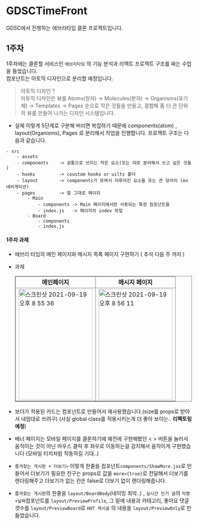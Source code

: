 # GDSCTimeFront
GDSC에서 진행하는 에브리타임 클론 프로젝트입니다.

## 1주차 
1주차에는 클론할 서비스인 `에브리타임` 의 기능 분석과 리액트 프로젝트 구조를 짜는 수업을 들었습니다.   
컴포넌트는 아토믹 디자인으로 분리할 예정입니다.
> 아토믹 디자인 ?   
> 아토믹 디자인은 뷰를 Atoms(원자) -> Molecules(분자) -> Organisms(유기체) -> Templates -> Pages 순으로 작은 것들을 만들고, 결합해 좀 더 큰 단위의 뷰를 만들어 나가는 디자인 시스템입니다.
- 실제 이렇게 5단계로 구분해 버리면 복잡하기 때문에 components(atom) , layout(Organisms), Pages 로 분리해서 작업을 진행합니다.
프로젝트 구조는 다음과 같습니다.
```
- src
    - assets
    - components    -> 공통으로 쓰이는 작은 요소(또는 따로 분리해서 쓰고 싶은 것들 ) 
    - hooks         -> coustom hooks or uilts 폴더
    - layout        -> components가 모여서 이루어진 요소들 또는 큰 덩어리 (ex 네비게이션)
    - pages         -> 말 그대로 페이지
        - Main
            - components -> Main 페이지에서만 사용되는 특정 컴포넌트들
            - index.js   -> 페이지의 index 파일
        - Board
            - components
            - index.js
```
#### 1주차 과제 
- 에브리 타임의 메인 페이지와 메시지 목록 페이지 구현하기 ( 추석 다음 주 까지 ) 
- 과제    
  <table border="1" bordercolor="gray" align="center" >
    <thead>
      <tr>
        <td  align="center"><b>메인페이지</b></td>
        <td  align="center"><b>메시지 페이지</b></td>
      </tr>
    </thead>
    <tbody>
      <tr>
        <td><img width="200" height="300px" alt="스크린샷 2021-09-19 오후 8 55 36" src="https://user-images.githubusercontent.com/28949213/133926639-aea679a5-179d-4ed6-91a1-5f470f047bbe.png"></td>
        <td><img width="200" height="300px" alt="스크린샷 2021-09-19 오후 8 56 11" src="https://user-images.githubusercontent.com/28949213/133926635-3b982361-64f9-4c5b-8618-557f1c8614e8.png"></td>
      </tr>
    </tbody>
  </table>
    
 - 보더가 적용된 카드는 컴포넌트로 만들어서 재사용했습니다.(size를 props로 받아서 내맘대로 쓰려구) (사실 global class를 적용시키는게 더 좋아 보이는.. **리팩토링 예정**)
 - 배너 페이지는 모바일 페이지를 클론하기에 예전에 구현해봤던 < > 버튼을 눌러서 움직이는 것이 아닌 마우스 클릭 후 좌우로 이동하는걸 감지해서 움직이게 구현했습니다 (모바일 터치처럼 작동하길 기대..)
 - `즐겨찾는 게시판 + 더보기>` 이렇게 한줄을 컴포넌트`components/ShowMore.jsx`로 만들어서 더보기가 필요한 친구는 props로 값을 `more={true}`로 전달해서 더보기를 렌더링해주고 더보기가 없는 칸은 false로 더보기 없이 렌더링해줍니다.
 - `즐겨찾는 게시판`의 한줄을 `layout/BoardBody`(네이밍 최악..) , `실시간 인기 글`의 `익명+날짜`컴포넌트를 `layout/PreviewProfile`, 그 밑에 내용과 카테고리, 좋아요 댓글 갯수를 `layout/PreviewBoard`로
`HOT 게시글` 의 내용을 `layout/PreviewOnly`로 만들었습니다.






